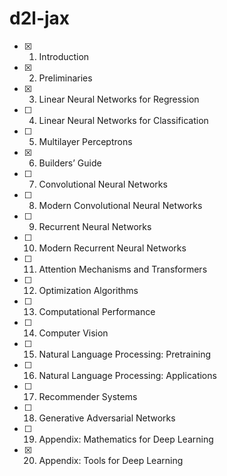 # d2l-jax

- [x] 1. Introduction
- [x] 2. Preliminaries
- [x] 3. Linear Neural Networks for Regression
- [ ] 4. Linear Neural Networks for Classification
- [ ] 5. Multilayer Perceptrons
- [x] 6. Builders’ Guide
- [ ] 7. Convolutional Neural Networks
- [ ] 8. Modern Convolutional Neural Networks
- [ ] 9. Recurrent Neural Networks
- [ ] 10. Modern Recurrent Neural Networks
- [ ] 11. Attention Mechanisms and Transformers
- [ ] 12. Optimization Algorithms
- [ ] 13. Computational Performance
- [ ] 14. Computer Vision
- [ ] 15. Natural Language Processing: Pretraining
- [ ] 16. Natural Language Processing: Applications
- [ ] 17. Recommender Systems
- [ ] 18. Generative Adversarial Networks
- [ ] 19. Appendix: Mathematics for Deep Learning
- [x] 20. Appendix: Tools for Deep Learning
